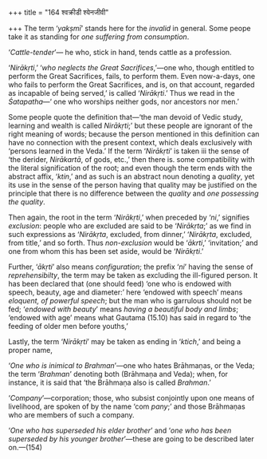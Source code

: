 +++
title = "164 श्वक्रीडी श्येनजीवी"

+++
The term ‘*yakṣmī*’ stands here for the *invalid* in general. Some peope
take it as standing for *one suffering from consumption*.

‘*Cattle-tender*’— he who, stick in hand, tends cattle as a profession.

‘*Nirākṛti*,’ ‘*who neglects the Great Sacrifices*,’—one who, though
entitled to perform the Great Sacrifices, fails, to perform them. Even
now-a-days, one who fails to perform the Great Sacrifices, and is, on
that account, regarded as incapable of being served,’ is called
‘*Nirākṛti*.’ Thus we read in the *Śatapatha*—‘ one who worships neither
gods, nor ancestors nor men.’

Some people quote the definition that—‘the man devoid of Vedic study,
learning and wealth is called *Nirākṛti*;’ but these people are ignorant
of the right meaning of words; because the person mentioned in this
definition can have no connection with the present context, which deals
exclusively with ‘persons learned in the Veda.’ If the term ‘*Nirākṛti*’
is taken iii the sense of ‘the derider, *Nirākartā*, of gods, etc.,’
then there is. some compatibility with the literal signification of the
root; and even though the term ends with the abstract affix, ‘*ktin*,’
and as such is an abstract noun denoting a *quality*, yet its use in the
sense of the person having that quality may be justified on the
principle that there is no difference between the *quality* and *one
possessing the quality*.

Then again, the root in the term ‘*Nirākṛti*,’ when preceded by ‘*ni*,’
signifies *exclusion*: people who are excluded are said to be
‘*Nirākṛta*;’ as we find in such expressions as ‘*Nirākṛta*, excluded,
from dinner,’ ‘*Nirākṛta*, excluded, from title,’ and so forth. Thus
*non-exclusion* would be ‘*ākrti*,’ ‘invitation;’ and one from whom this
has been set aside, would be ‘*Nirākṛti*.’

Further, ‘*ākṛti*’ also means *configuration*; the prefix ‘*ni*’ having
the sense of *reprehensibilty*, the term may be taken as excluding the
ill-figured person. It has been declared that (one should feed) ‘one who
is endowed with speech, beauty, age and diameter:’ here ‘endowed with
speech’ means *eloquent, of powerful speech*; but the man who is
garrulous should not be fed; ‘*endowed with beauty*’ means *having a
beautiful body and limbs*; ‘endowed with age’ means what Gautama (15.10)
has said in regard to ‘the feeding of older men before youths,’

Lastly, the term ‘*Nirākṛti*’ may be taken as ending in ‘*ktich*,’ and
being a proper name,

‘*One who is inimical to Brahman*’—one who hates Brāhmaṇas, or the Veda;
the term ‘*Brahman*’ denoting both (Brāhmaṇa and Veda); when, for
instance, it is said that ‘the Brāhmaṇa also is called *Brahman*.’

‘*Company*’—corporation; those, who subsist conjointly upon one means of
livelihood, are spoken of by the name ‘com *pany*;’ and those Brāhmaṇas
who are members of such a company.

‘*One who has superseded his elder brother*’ and ‘*one who has been
superseded by his younger brother*’—these are going to be described
later on.—(154)


